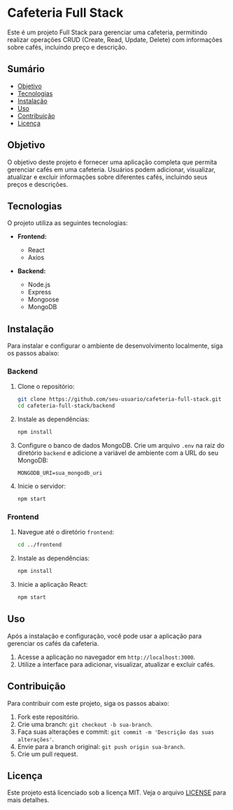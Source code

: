 # Cafeteria Full Stack

Este é um projeto Full Stack para gerenciar uma cafeteria, permitindo realizar operações CRUD (Create, Read, Update, Delete) com informações sobre cafés, incluindo preço e descrição.

## Sumário

- [Objetivo](#objetivo)
- [Tecnologias](#tecnologias)
- [Instalação](#instalação)
- [Uso](#uso)
- [Contribuição](#contribuição)
- [Licença](#licença)

## Objetivo

O objetivo deste projeto é fornecer uma aplicação completa que permita gerenciar cafés em uma cafeteria. Usuários podem adicionar, visualizar, atualizar e excluir informações sobre diferentes cafés, incluindo seus preços e descrições.

## Tecnologias

O projeto utiliza as seguintes tecnologias:

- **Frontend:**
  - React
  - Axios

- **Backend:**
  - Node.js
  - Express
  - Mongoose
  - MongoDB

## Instalação

Para instalar e configurar o ambiente de desenvolvimento localmente, siga os passos abaixo:

### Backend

1. Clone o repositório:
    ```bash
    git clone https://github.com/seu-usuario/cafeteria-full-stack.git
    cd cafeteria-full-stack/backend
    ```

2. Instale as dependências:
    ```bash
    npm install
    ```

3. Configure o banco de dados MongoDB. Crie um arquivo `.env` na raiz do diretório `backend` e adicione a variável de ambiente com a URL do seu MongoDB:
    ```env
    MONGODB_URI=sua_mongodb_uri
    ```

4. Inicie o servidor:
    ```bash
    npm start
    ```

### Frontend

1. Navegue até o diretório `frontend`:
    ```bash
    cd ../frontend
    ```

2. Instale as dependências:
    ```bash
    npm install
    ```

3. Inicie a aplicação React:
    ```bash
    npm start
    ```

## Uso

Após a instalação e configuração, você pode usar a aplicação para gerenciar os cafés da cafeteria. 

1. Acesse a aplicação no navegador em `http://localhost:3000`.
2. Utilize a interface para adicionar, visualizar, atualizar e excluir cafés.

## Contribuição

Para contribuir com este projeto, siga os passos abaixo:

1. Fork este repositório.
2. Crie uma branch: `git checkout -b sua-branch`.
3. Faça suas alterações e commit: `git commit -m 'Descrição das suas alterações'`.
4. Envie para a branch original: `git push origin sua-branch`.
5. Crie um pull request.

## Licença

Este projeto está licenciado sob a licença MIT. Veja o arquivo [LICENSE](LICENSE) para mais detalhes.
